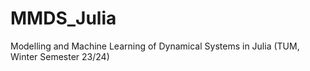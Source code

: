 # MMDS_Julia
Modelling and Machine Learning of  Dynamical Systems in Julia (TUM, Winter Semester 23/24)
